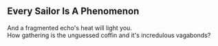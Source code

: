 Every Sailor Is A Phenomenon
----------------------------
And a fragmented echo's heat will light you.  
How gathering is the unguessed coffin and it's incredulous vagabonds?  
